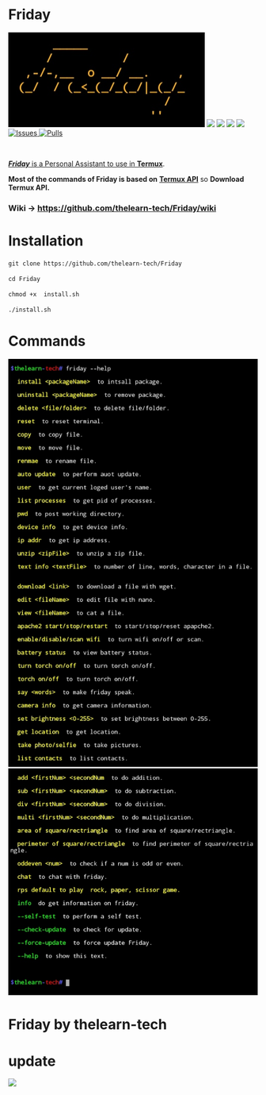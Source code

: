 # Friday

![](https://raw.githubusercontent.com/thelearn-tech/img/main/IMG_20210630_101559.jpg)
![](https://img.shields.io/badge/Code_in-Shell-green)
![](https://img.shields.io/badge/Code_in-Python-blue)
![](https://img.shields.io/badge/Maintained-Yes-green)
![](https://img.shields.io/badge/Current_Version-1.3-orange)
<a href="https://github.com/thelearn-tech/Friday/issues">
      <img alt="Issues" src="https://img.shields.io/github/issues/thelearn-tech/Friday?color=0088ff" />
<a href="https://github.com/thelearn-tech/Friday/pulls">
      <img alt="Pulls" src="https://img.shields.io/github/issues-pr/thelearn-tech/Friday?color=0088ff" />

</br>

***Friday*** is a Personal Assistant to use in 
[**Termux**](https://play.google.com/store/apps/details?id=com.termux).

**Most of the commands of **Friday** is based on**
[**Termux API**](https://play.google.com/store/apps/details?id=com.termux.api)
 so 
**Download Termux API.**

### Wiki -> https://github.com/thelearn-tech/Friday/wiki

# Installation

`git clone https://github.com/thelearn-tech/Friday`

`cd Friday`

`chmod +x  install.sh`

`./install.sh`

# Commands

![](https://raw.githubusercontent.com/thelearn-tech/img/main/IMG_20210628_155448.jpg)
![](https://raw.githubusercontent.com/thelearn-tech/img/main/IMG_20210628_155514.jpg)





# Friday by thelearn-tech

# update

![](https://img.shields.io/badge/upcoming_version-N/A-orange)
